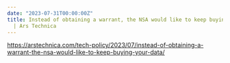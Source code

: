 ```yaml
---
date: "2023-07-31T00:00:00Z"
title: Instead of obtaining a warrant, the NSA would like to keep buying your data
  | Ars Technica
---
```

https://arstechnica.com/tech-policy/2023/07/instead-of-obtaining-a-warrant-the-nsa-would-like-to-keep-buying-your-data/